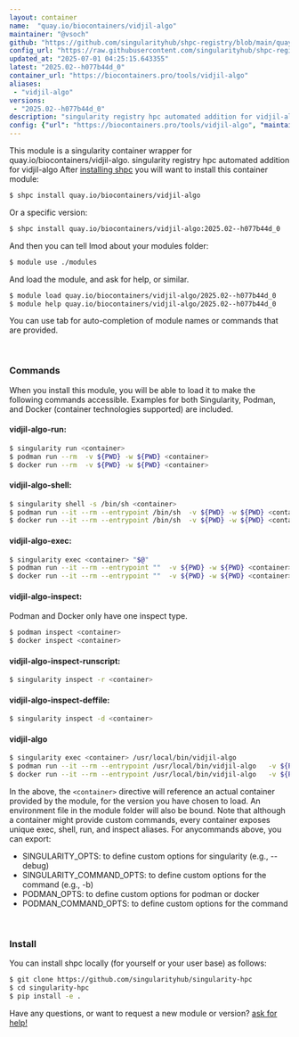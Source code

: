 ```yaml
---
layout: container
name:  "quay.io/biocontainers/vidjil-algo"
maintainer: "@vsoch"
github: "https://github.com/singularityhub/shpc-registry/blob/main/quay.io/biocontainers/vidjil-algo/container.yaml"
config_url: "https://raw.githubusercontent.com/singularityhub/shpc-registry/main/quay.io/biocontainers/vidjil-algo/container.yaml"
updated_at: "2025-07-01 04:25:15.643355"
latest: "2025.02--h077b44d_0"
container_url: "https://biocontainers.pro/tools/vidjil-algo"
aliases:
 - "vidjil-algo"
versions:
 - "2025.02--h077b44d_0"
description: "singularity registry hpc automated addition for vidjil-algo"
config: {"url": "https://biocontainers.pro/tools/vidjil-algo", "maintainer": "@vsoch", "description": "singularity registry hpc automated addition for vidjil-algo", "latest": {"2025.02--h077b44d_0": "sha256:94da6f000be3ce1e97fdadeb2d728e63578607af0ad06d8e34adc2a137e12821"}, "tags": {"2025.02--h077b44d_0": "sha256:94da6f000be3ce1e97fdadeb2d728e63578607af0ad06d8e34adc2a137e12821"}, "docker": "quay.io/biocontainers/vidjil-algo", "aliases": {"vidjil-algo": "/usr/local/bin/vidjil-algo"}}
---
```


This module is a singularity container wrapper for quay.io/biocontainers/vidjil-algo.
singularity registry hpc automated addition for vidjil-algo
After [installing shpc](#install) you will want to install this container module:


```bash
$ shpc install quay.io/biocontainers/vidjil-algo
```

Or a specific version:

```bash
$ shpc install quay.io/biocontainers/vidjil-algo:2025.02--h077b44d_0
```

And then you can tell lmod about your modules folder:

```bash
$ module use ./modules
```

And load the module, and ask for help, or similar.

```bash
$ module load quay.io/biocontainers/vidjil-algo/2025.02--h077b44d_0
$ module help quay.io/biocontainers/vidjil-algo/2025.02--h077b44d_0
```

You can use tab for auto-completion of module names or commands that are provided.

<br>

### Commands

When you install this module, you will be able to load it to make the following commands accessible.
Examples for both Singularity, Podman, and Docker (container technologies supported) are included.

#### vidjil-algo-run:

```bash
$ singularity run <container>
$ podman run --rm  -v ${PWD} -w ${PWD} <container>
$ docker run --rm  -v ${PWD} -w ${PWD} <container>
```

#### vidjil-algo-shell:

```bash
$ singularity shell -s /bin/sh <container>
$ podman run --it --rm --entrypoint /bin/sh  -v ${PWD} -w ${PWD} <container>
$ docker run --it --rm --entrypoint /bin/sh  -v ${PWD} -w ${PWD} <container>
```

#### vidjil-algo-exec:

```bash
$ singularity exec <container> "$@"
$ podman run --it --rm --entrypoint ""  -v ${PWD} -w ${PWD} <container> "$@"
$ docker run --it --rm --entrypoint ""  -v ${PWD} -w ${PWD} <container> "$@"
```

#### vidjil-algo-inspect:

Podman and Docker only have one inspect type.

```bash
$ podman inspect <container>
$ docker inspect <container>
```

#### vidjil-algo-inspect-runscript:

```bash
$ singularity inspect -r <container>
```

#### vidjil-algo-inspect-deffile:

```bash
$ singularity inspect -d <container>
```


#### vidjil-algo

```bash
$ singularity exec <container> /usr/local/bin/vidjil-algo
$ podman run --it --rm --entrypoint /usr/local/bin/vidjil-algo   -v ${PWD} -w ${PWD} <container> -c " $@"
$ docker run --it --rm --entrypoint /usr/local/bin/vidjil-algo   -v ${PWD} -w ${PWD} <container> -c " $@"
```



In the above, the `<container>` directive will reference an actual container provided
by the module, for the version you have chosen to load. An environment file in the
module folder will also be bound. Note that although a container
might provide custom commands, every container exposes unique exec, shell, run, and
inspect aliases. For anycommands above, you can export:

 - SINGULARITY_OPTS: to define custom options for singularity (e.g., --debug)
 - SINGULARITY_COMMAND_OPTS: to define custom options for the command (e.g., -b)
 - PODMAN_OPTS: to define custom options for podman or docker
 - PODMAN_COMMAND_OPTS: to define custom options for the command

<br>

### Install

You can install shpc locally (for yourself or your user base) as follows:

```bash
$ git clone https://github.com/singularityhub/singularity-hpc
$ cd singularity-hpc
$ pip install -e .
```

Have any questions, or want to request a new module or version? [ask for help!](https://github.com/singularityhub/singularity-hpc/issues)